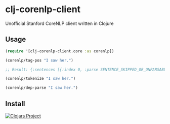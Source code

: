 # clj-corenlp-client

Unofficial Stanford CoreNLP client written in Clojure

## Usage

````Clojure
(require '[clj-corenlp-client.core :as corenlp])

(corenlp/tag-pos "I saw her.")

;; Result: {:sentences [{:index 0, :parse SENTENCE_SKIPPED_OR_UNPARSABLE, :tokens [{:index 1, :word I, :originalText I, :characterOffsetBegin 0, :characterOffsetEnd 1, :pos PRP, :before , :after  } {:index 2, :word saw, :originalText saw, :characterOffsetBegin 2, :characterOffsetEnd 5, :pos VBD, :before  , :after  } {:index 3, :word her, :originalText her, :characterOffsetBegin 6, :characterOffsetEnd 9, :pos PRP, :before  , :after } {:index 4, :word ., :originalText ., :characterOffsetBegin 9, :characterOffsetEnd 10, :pos ., :before , :after }]}]}

(corenlp/tokenize "I saw her.")

(corenlp/dep-parse "I saw her.")
````

## Install

[![Clojars Project](https://img.shields.io/clojars/v/clj-corenlp-client.svg)](https://clojars.org/clj-corenlp-client)